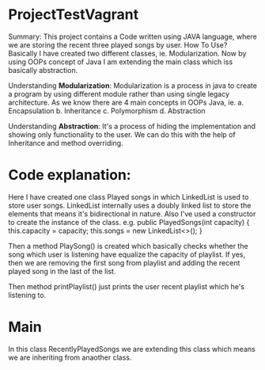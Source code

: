 # ProjectTestVagrant
Summary: This project contains a Code written using JAVA language, where we are storing the recent three played songs by user.
How To Use?
Basically I have created two different classes, ie. Modularization. 
Now by using OOPs concept of Java I am extending the main class which iss basically abstraction.


Understanding **Modularization**: Modularization is a process in java to create a program by using different module rather than using single legacy architecture.
As we know there are 4 main concepts in OOPs Java, ie.
a. Encapsulation
b. Inheritance
c. Polymorphism
d. Abstraction

Understanding **Abstraction**: It's a process of hiding the implementation and showing only functionality to the user. We can do this with the help of Inheritance and method overriding.


# Code explanation:
Here I have created one class Played songs in which LinkedList is used to store user songs.
LinkedList internally uses a doubly linked list to store the elements that means it's bidirectional in nature. Also I've used a constructor to create the instance of the class.
e.g. public PlayedSongs(int capacity) {
        this.capacity = capacity;
        this.songs = new LinkedList<>();
    }
    
   Then a method PlaySong() is created which basically checks whether the song which user is listening have equalize the capacity of playlist. If yes, then we are removing the first song from playlist and adding the recent played song in the last of the list.
   
   Then method printPlaylist() just prints the user recent playlist which he's listening to.
   
   # Main
   In this class RecentlyPlayedSongs we are extending this class which means we are inheriting from anaother class.
   

